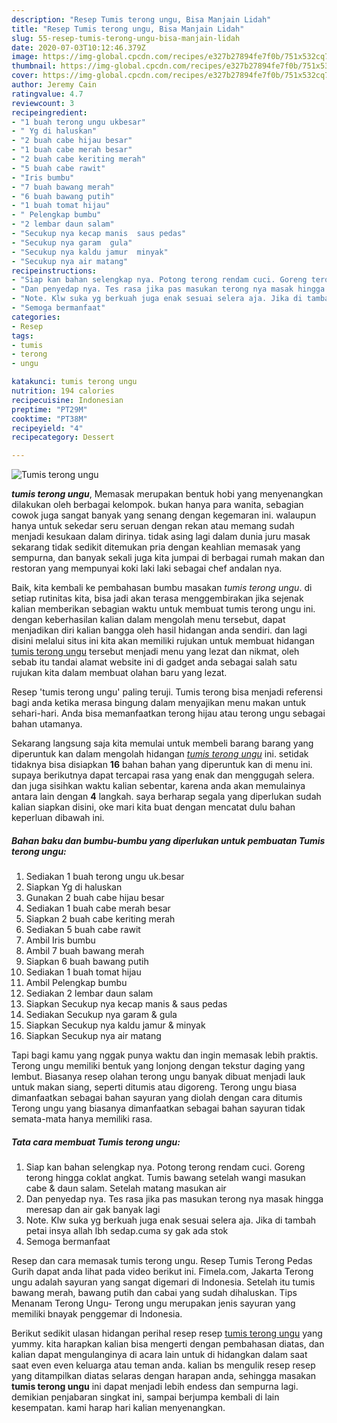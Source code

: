 ```yaml
---
description: "Resep Tumis terong ungu, Bisa Manjain Lidah"
title: "Resep Tumis terong ungu, Bisa Manjain Lidah"
slug: 55-resep-tumis-terong-ungu-bisa-manjain-lidah
date: 2020-07-03T10:12:46.379Z
image: https://img-global.cpcdn.com/recipes/e327b27894fe7f0b/751x532cq70/tumis-terong-ungu-foto-resep-utama.jpg
thumbnail: https://img-global.cpcdn.com/recipes/e327b27894fe7f0b/751x532cq70/tumis-terong-ungu-foto-resep-utama.jpg
cover: https://img-global.cpcdn.com/recipes/e327b27894fe7f0b/751x532cq70/tumis-terong-ungu-foto-resep-utama.jpg
author: Jeremy Cain
ratingvalue: 4.7
reviewcount: 3
recipeingredient:
- "1 buah terong ungu ukbesar"
- " Yg di haluskan"
- "2 buah cabe hijau besar"
- "1 buah cabe merah besar"
- "2 buah cabe keriting merah"
- "5 buah cabe rawit"
- "Iris bumbu"
- "7 buah bawang merah"
- "6 buah bawang putih"
- "1 buah tomat hijau"
- " Pelengkap bumbu"
- "2 lembar daun salam"
- "Secukup nya kecap manis  saus pedas"
- "Secukup nya garam  gula"
- "Secukup nya kaldu jamur  minyak"
- "Secukup nya air matang"
recipeinstructions:
- "Siap kan bahan selengkap nya. Potong terong rendam cuci. Goreng terong hingga coklat angkat. Tumis bawang setelah wangi masukan cabe &amp; daun salam. Setelah matang masukan air"
- "Dan penyedap nya. Tes rasa jika pas masukan terong nya masak hingga meresap dan air gak banyak lagi"
- "Note. Klw suka yg berkuah juga enak sesuai selera aja. Jika di tambah petai insya allah lbh sedap.cuma sy gak ada stok"
- "Semoga bermanfaat"
categories:
- Resep
tags:
- tumis
- terong
- ungu

katakunci: tumis terong ungu 
nutrition: 194 calories
recipecuisine: Indonesian
preptime: "PT29M"
cooktime: "PT38M"
recipeyield: "4"
recipecategory: Dessert

---
```



![Tumis terong ungu](https://img-global.cpcdn.com/recipes/e327b27894fe7f0b/751x532cq70/tumis-terong-ungu-foto-resep-utama.jpg)

<b><i>tumis terong ungu</i></b>, Memasak merupakan bentuk hobi yang menyenangkan dilakukan oleh berbagai kelompok. bukan hanya para wanita, sebagian cowok juga sangat banyak yang senang dengan kegemaran ini. walaupun hanya untuk sekedar seru seruan dengan rekan atau memang sudah menjadi kesukaan dalam dirinya. tidak asing lagi dalam dunia juru masak sekarang tidak sedikit ditemukan pria dengan keahlian memasak yang sempurna, dan banyak sekali juga kita jumpai di berbagai rumah makan dan restoran yang mempunyai koki laki laki sebagai chef andalan nya.

Baik, kita kembali ke pembahasan bumbu masakan <i>tumis terong ungu</i>. di setiap rutinitas kita, bisa jadi akan terasa menggembirakan jika sejenak kalian memberikan sebagian waktu untuk membuat tumis terong ungu ini. dengan keberhasilan kalian dalam mengolah menu tersebut, dapat menjadikan diri kalian bangga oleh hasil hidangan anda sendiri. dan lagi disini melalui situs ini kita akan memiliki rujukan untuk membuat hidangan <u>tumis terong ungu</u> tersebut menjadi menu yang lezat dan nikmat, oleh sebab itu tandai alamat website ini di gadget anda sebagai salah satu rujukan kita dalam membuat olahan baru yang lezat.

Resep &#39;tumis terong ungu&#39; paling teruji. Tumis terong bisa menjadi referensi bagi anda ketika merasa bingung dalam menyajikan menu makan untuk sehari-hari. Anda bisa memanfaatkan terong hijau atau terong ungu sebagai bahan utamanya.


Sekarang langsung saja kita memulai untuk membeli barang barang yang diperuntuk kan dalam mengolah hidangan <u><i>tumis terong ungu</i></u> ini. setidak tidaknya bisa disiapkan <b>16</b> bahan bahan yang diperuntuk kan di menu ini. supaya berikutnya dapat tercapai rasa yang enak dan menggugah selera. dan juga sisihkan waktu kalian sebentar, karena anda akan memulainya antara lain dengan <b>4</b> langkah. saya berharap segala yang diperlukan sudah kalian siapkan disini, oke mari kita buat dengan mencatat dulu bahan keperluan dibawah ini.

<!--inarticleads1-->

##### Bahan baku dan bumbu-bumbu yang diperlukan untuk pembuatan Tumis terong ungu:

1. Sediakan 1 buah terong ungu uk.besar
1. Siapkan  Yg di haluskan
1. Gunakan 2 buah cabe hijau besar
1. Sediakan 1 buah cabe merah besar
1. Siapkan 2 buah cabe keriting merah
1. Sediakan 5 buah cabe rawit
1. Ambil Iris bumbu
1. Ambil 7 buah bawang merah
1. Siapkan 6 buah bawang putih
1. Sediakan 1 buah tomat hijau
1. Ambil  Pelengkap bumbu
1. Sediakan 2 lembar daun salam
1. Siapkan Secukup nya kecap manis &amp; saus pedas
1. Sediakan Secukup nya garam &amp; gula
1. Siapkan Secukup nya kaldu jamur &amp; minyak
1. Siapkan Secukup nya air matang


Tapi bagi kamu yang nggak punya waktu dan ingin memasak lebih praktis. Terong ungu memiliki bentuk yang lonjong dengan tekstur daging yang lembut. Biasanya resep olahan terong ungu banyak dibuat menjadi lauk untuk makan siang, seperti ditumis atau digoreng. Terong ungu biasa dimanfaatkan sebagai bahan sayuran yang diolah dengan cara ditumis Terong ungu yang biasanya dimanfaatkan sebagai bahan sayuran tidak semata-mata hanya memiliki rasa. 

<!--inarticleads2-->

##### Tata cara membuat Tumis terong ungu:

1. Siap kan bahan selengkap nya. Potong terong rendam cuci. Goreng terong hingga coklat angkat. Tumis bawang setelah wangi masukan cabe &amp; daun salam. Setelah matang masukan air
1. Dan penyedap nya. Tes rasa jika pas masukan terong nya masak hingga meresap dan air gak banyak lagi
1. Note. Klw suka yg berkuah juga enak sesuai selera aja. Jika di tambah petai insya allah lbh sedap.cuma sy gak ada stok
1. Semoga bermanfaat


Resep dan cara memasak tumis terong ungu. Resep Tumis Terong Pedas Gurih dapat anda lihat pada video berikut ini. Fimela.com, Jakarta Terong ungu adalah sayuran yang sangat digemari di Indonesia. Setelah itu tumis bawang merah, bawang putih dan cabai yang sudah dihaluskan. Tips Menanam Terong Ungu- Terong ungu merupakan jenis sayuran yang memiliki bnayak penggemar di Indonesia. 

Berikut sedikit ulasan hidangan perihal resep resep <u>tumis terong ungu</u> yang yummy. kita harapkan kalian bisa mengerti dengan pembahasan diatas, dan kalian dapat mengulanginya di acara lain untuk di hidangkan dalam saat saat even even keluarga atau teman anda. kalian bs mengulik resep resep yang ditampilkan diatas selaras dengan harapan anda, sehingga masakan <b>tumis terong ungu</b> ini dapat menjadi lebih endess dan sempurna lagi. demikian penjabaran singkat ini, sampai berjumpa kembali di lain kesempatan. kami harap hari kalian menyenangkan.
